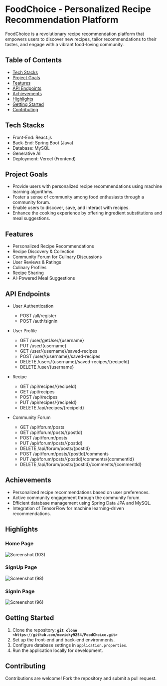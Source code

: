 # FoodChoice - Personalized Recipe Recommendation Platform

FoodChoice is a revolutionary recipe recommendation platform that empowers users to discover new recipes, tailor recommendations to their tastes, and engage with a vibrant food-loving community.

## Table of Contents
- [Tech Stacks](#tech-stacks)
- [Project Goals](#project-goals)
- [Features](#features)
- [API Endpoints](#api-endpoints)
- [Achievements](#achievements)
- [Highlights](#highlights)
- [Getting Started](#getting-started)
- [Contributing](#contributing)


## Tech Stacks
- Front-End: React.js
- Back-End: Spring Boot (Java)
- Database: MySQL
- Generative AI
- Deployment: Vercel (Frontend)

## Project Goals
- Provide users with personalized recipe recommendations using machine learning algorithms.
- Foster a sense of community among food enthusiasts through a community forum.
- Enable users to discover, save, and interact with recipes.
- Enhance the cooking experience by offering ingredient substitutions and meal suggestions.

## Features
- Personalized Recipe Recommendations
- Recipe Discovery & Collection
- Community Forum for Culinary Discussions
- User Reviews & Ratings
- Culinary Profiles
- Recipe Sharing
- AI-Powered Meal Suggestions

## API Endpoints
- User Authentication
  - POST /all/register
  - POST /auth/signin

- User Profile
  - GET /user/getUser/{username}
  - PUT /user/{username}
  - GET /user/{username}/saved-recipes
  - POST /user/{username}/saved-recipes
  - DELETE /users/{username}/saved-recipes/{recipeId}
  - DELETE /user/{username}

- Recipe
  - GET /api/recipes/{recipeId}
  - GET /api/recipes
  - POST /api/recipes
  - PUT /api/recipes/{recipeId}
  - DELETE /api/recipes/{recipeId}
  
- Community Forum
  - GET /api/forum/posts
  - GET /api/forum/posts/{postId}
  - POST /api/forum/posts
  - PUT /api/forum/posts/{postId}
  - DELETE /api/forum/posts/{postId}
  - POST /api/forum/posts/{postId}/comments
  - PUT /api/forum/posts/{postId}/comments/{commentId}
  - DELETE /api/forum/posts/{postId}/comments/{commentId}


## Achievements
- Personalized recipe recommendations based on user preferences.
- Active community engagement through the community forum.
- Efficient database management using Spring Data JPA and MySQL.
- Integration of TensorFlow for machine learning-driven recommendations.

## Highlights

### Home Page
![Screenshot (103)](https://github.com/mevicky9254/FoodChoice/assets/112768362/bee88bb1-7a0c-44a4-b0b0-5d1ecc1a5ab8)

### SignUp Page
![Screenshot (98)](https://github.com/mevicky9254/FoodChoice/assets/112768362/b71c667c-417e-486d-9556-0a3a70fece7a)

### SignIn Page
![Screenshot (96)](https://github.com/mevicky9254/FoodChoice/assets/112768362/35336788-f82c-4bc3-b3ec-9f726dbb221b)

## Getting Started
1. Clone the repository: **`git clone <https://github.com/mevicky9254/FoodChoice.git>`**
3. Set up the front-end and back-end environments.
4. Configure database settings in `application.properties`.
5. Run the application locally for development.

## Contributing
Contributions are welcome! Fork the repository and submit a pull request.


